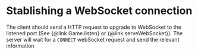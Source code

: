 # Stablishing a WebSocket connection
The client should send a HTTP request to upgrade to WebSocket to the listened port (See {@link Game.listen} or {@link serveWebSocket}). The server will wait for a ``CONNECT`` webSocket request and send the relevant information